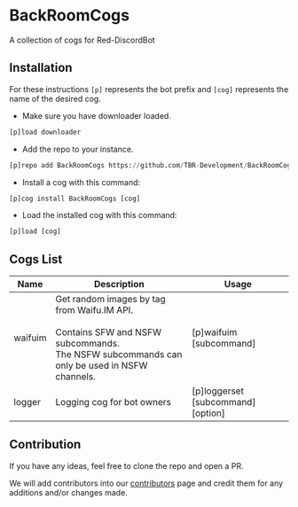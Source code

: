 # BackRoomCogs 
A collection of cogs for Red-DiscordBot

## Installation
For these instructions `[p]` represents the bot prefix and `[cog]` represents the name of the desired cog.


- Make sure you have downloader loaded.

```py
[p]load downloader
```

- Add the repo to your instance.

```py
[p]repo add BackRoomCogs https://github.com/TBR-Development/BackRoomCogs
```

- Install a cog with this command:

```py
[p]cog install BackRoomCogs [cog]
```

- Load the installed cog with this command:

```py
[p]load [cog]
```

## Cogs List

| Name | Description | Usage |
| --- | --- | --- |
| waifuim | Get random images by tag from Waifu.IM API. <br /><br /> Contains SFW and NSFW subcommands. <br /> The NSFW subcommands can only be used in NSFW channels. | [p]waifuim [subcommand] |
| logger | Logging cog for bot owners | [p]loggerset [subcommand] [option] |

## Contribution

If you have any ideas, feel free to clone the repo and open a PR.

We will add contributors into our [contributors][CONTRIBUTORS] page and credit them for any additions and/or changes made.

[CONTRIBUTORS]: ./CONTRIBUTORS.md
